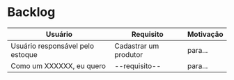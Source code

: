 # Backlog

| Usuário                  | Requisito     | Motivação |
| ------------------------ | ------------- | --------- |
|Usuário responsável pelo estoque| Cadastrar um produtor | para...   |
| Como um XXXXXX, eu quero | --requisito-- | para...   |
